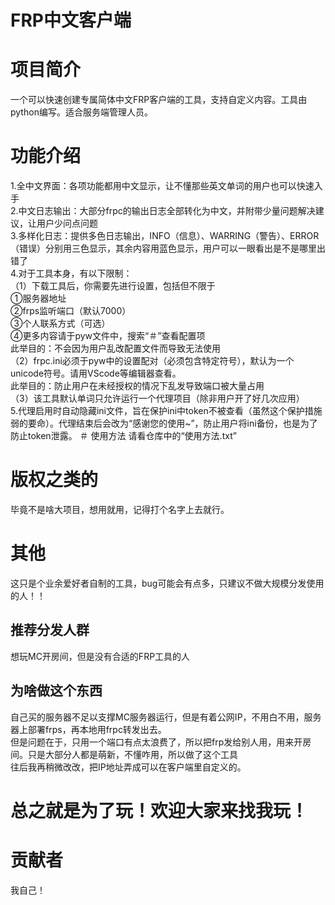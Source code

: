 # FRP中文客户端
# 项目简介
一个可以快速创建专属简体中文FRP客户端的工具，支持自定义内容。工具由python编写。适合服务端管理人员。
# 功能介绍
1.全中文界面：各项功能都用中文显示，让不懂那些英文单词的用户也可以快速入手  
2.中文日志输出：大部分frpc的输出日志全部转化为中文，并附带少量问题解决建议，让用户少问点问题  
3.多样化日志：提供多色日志输出，INFO（信息）、WARRING（警告）、ERROR（错误）分别用三色显示，其余内容用蓝色显示，用户可以一眼看出是不是哪里出错了  
4.对于工具本身，有以下限制：  
（1）下载工具后，你需要先进行设置，包括但不限于  
  ①服务器地址  
  ②frps监听端口（默认7000）  
  ③个人联系方式（可选）  
  ④更多内容请于pyw文件中，搜索“＃”查看配置项  
此举目的：不会因为用户乱改配置文件而导致无法使用  
（2）frpc.ini必须于pyw中的设置配对（必须包含特定符号），默认为一个unicode符号。请用VScode等编辑器查看。  
此举目的：防止用户在未经授权的情况下乱发导致端口被大量占用  
（3）该工具默认单词只允许运行一个代理项目（除非用户开了好几次应用）  
5.代理启用时自动隐藏ini文件，旨在保护ini中token不被查看（虽然这个保护措施弱的要命）。代理结束后会改为“感谢您的使用~”，防止用户将ini备份，也是为了防止token泄露。
＃ 使用方法
请看仓库中的“使用方法.txt”
# 版权之类的
毕竟不是啥大项目，想用就用，记得打个名字上去就行。
# 其他
这只是个业余爱好者自制的工具，bug可能会有点多，只建议不做大规模分发使用的人！！
## 推荐分发人群
想玩MC开房间，但是没有合适的FRP工具的人
## 为啥做这个东西
自己买的服务器不足以支撑MC服务器运行，但是有着公网IP，不用白不用，服务器上部署frps，再本地用frpc转发出去。  
但是问题在于，只用一个端口有点太浪费了，所以把frp发给别人用，用来开房间。只是大部分人都是萌新，不懂咋用，所以做了这个工具  
往后我再稍微改改，把IP地址弄成可以在客户端里自定义的。  
# 总之就是为了玩！欢迎大家来找我玩！
# 贡献者
我自己！
